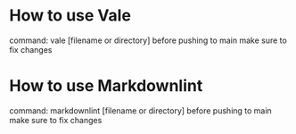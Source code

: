 # How to use Vale
command: vale [filename or directory]
before pushing to main make sure to fix changes

# How to use Markdownlint
command: markdownlint [filename or directory]
before pushing to main make sure to fix changes
